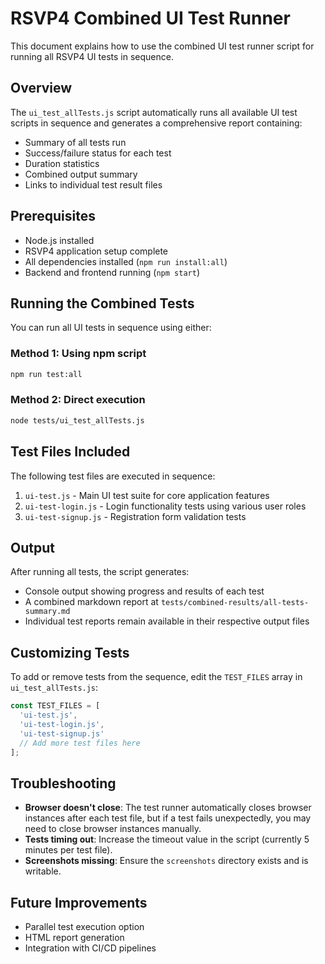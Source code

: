 # RSVP4 Combined UI Test Runner

This document explains how to use the combined UI test runner script for running all RSVP4 UI tests in sequence.

## Overview

The `ui_test_allTests.js` script automatically runs all available UI test scripts in sequence and generates a comprehensive report containing:

- Summary of all tests run
- Success/failure status for each test
- Duration statistics
- Combined output summary
- Links to individual test result files

## Prerequisites

- Node.js installed
- RSVP4 application setup complete
- All dependencies installed (`npm run install:all`)
- Backend and frontend running (`npm start`)

## Running the Combined Tests

You can run all UI tests in sequence using either:

### Method 1: Using npm script

```bash
npm run test:all
```

### Method 2: Direct execution

```bash
node tests/ui_test_allTests.js
```

## Test Files Included

The following test files are executed in sequence:

1. `ui-test.js` - Main UI test suite for core application features
2. `ui-test-login.js` - Login functionality tests using various user roles
3. `ui-test-signup.js` - Registration form validation tests

## Output

After running all tests, the script generates:

- Console output showing progress and results of each test
- A combined markdown report at `tests/combined-results/all-tests-summary.md`
- Individual test reports remain available in their respective output files

## Customizing Tests

To add or remove tests from the sequence, edit the `TEST_FILES` array in `ui_test_allTests.js`:

```javascript
const TEST_FILES = [
  'ui-test.js',
  'ui-test-login.js',
  'ui-test-signup.js'
  // Add more test files here
];
```

## Troubleshooting

- **Browser doesn't close**: The test runner automatically closes browser instances after each test file, but if a test fails unexpectedly, you may need to close browser instances manually.
- **Tests timing out**: Increase the timeout value in the script (currently 5 minutes per test file).
- **Screenshots missing**: Ensure the `screenshots` directory exists and is writable.

## Future Improvements

- Parallel test execution option
- HTML report generation
- Integration with CI/CD pipelines
